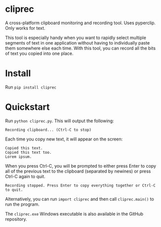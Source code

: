 # cliprec
A cross-platform clipboard monitoring and recording tool. Uses pyperclip. Only works for text.

This tool is especially handy when you want to rapidly select multiple segments of text in one application without having to individually paste them somewhere else each time. With this tool, you can record all the bits of text you copied into one place.

# Install

Run `pip install cliprec`

# Quickstart

Run `python cliprec.py`. This will output the following:

    Recording clipboard... (Ctrl-C to stop)

Each time you copy new text, it will appear on the screen:

    Copied this text.
    Copied this text too.
    Lorem ipsum.

When you press Ctrl-C, you will be prompted to either press Enter to copy all of the previous text to the clipboard (separated by newines) or press Ctrl-C again to quit.

    Recording stopped. Press Enter to copy everything together or Ctrl-C to quit.

Alternatively, you can run `import cliprec` and then call `cliprec.main()` to run the program.

The `cliprec.exe` Windows executable is also available in the GitHub repository.
